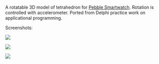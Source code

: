 A rotatable 3D model of tetrahedron for [Pebble Smartwatch](https://en.wikipedia.org/wiki/Pebble_(watch)). Rotation is controlled with accelerometer. Ported from Delphi practice work on applicational programming.

Screenshots:

![](http://cs629211.vk.me/v629211892/58ff/zp1uriQ8veA.jpg)

![](http://cs629211.vk.me/v629211892/5906/4RqFyievTbk.jpg)

![](http://cs629211.vk.me/v629211892/590d/-B4rbT9t_To.jpg)
